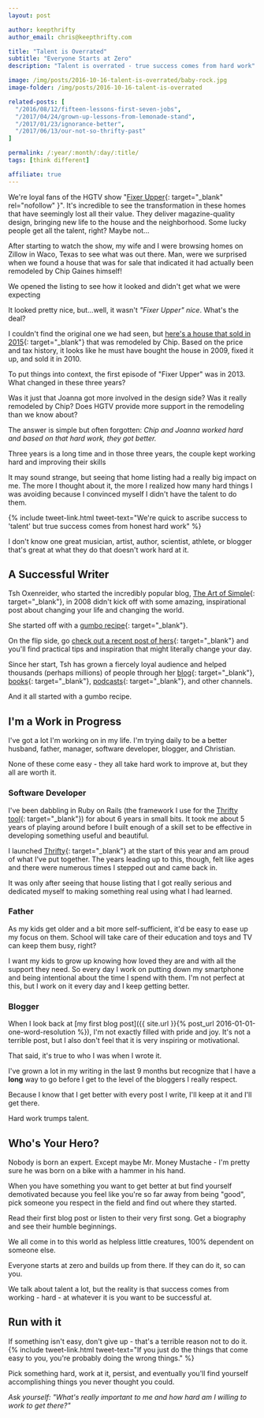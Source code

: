 ```yaml
---
layout: post

author: keepthrifty
author_email: chris@keepthrifty.com

title: "Talent is Overrated"
subtitle: "Everyone Starts at Zero"
description: "Talent is overrated - true success comes from hard work"

image: /img/posts/2016-10-16-talent-is-overrated/baby-rock.jpg
image-folder: /img/posts/2016-10-16-talent-is-overrated

related-posts: [
  "/2016/08/12/fifteen-lessons-first-seven-jobs",
  "/2017/04/24/grown-up-lessons-from-lemonade-stand",
  "/2017/01/23/ignorance-better",
  "/2017/06/13/our-not-so-thrifty-past"
]

permalink: /:year/:month/:day/:title/
tags: [think different]

affiliate: true
---
```


We're loyal fans of the HGTV show "[Fixer Upper](http://amzn.to/2dX33dc){: target="_blank" rel="nofollow" }". It's incredible to see the transformation in these homes that have seemingly lost all their value. They deliver magazine-quality design, bringing new life to the house and the neighborhood. Some lucky people get all the talent, right? Maybe not...

After starting to watch the show, my wife and I were browsing homes on Zillow in Waco, Texas to see what was out there. Man, were we surprised when we found a house that was for sale that indicated it had actually been remodeled by Chip Gaines himself!

We opened the listing to see how it looked and didn't get what we were expecting

It looked pretty nice, but...well, it wasn't _"Fixer Upper" nice_. What's the deal?

I couldn't find the original one we had seen, but [here's a house that sold in 2015](http://www.zillow.com/homedetails/3204-Pioneer-Cir-Waco-TX-76712/52067623_zpid/){: target="_blank"} that was remodeled by Chip. Based on the price and tax history, it looks like he must have bought the house in 2009, fixed it up, and sold it in 2010.

To put things into context, the first episode of "Fixer Upper" was in 2013. What changed in these three years?

Was it just that Joanna got more involved in the design side? Was it really remodeled by Chip? Does HGTV provide more support in the remodeling than we know about?

The answer is simple but often forgotten: _Chip and Joanna worked hard and based on that hard work, they got better._

Three years is a long time and in those three years, the couple kept working hard and improving their skills

It may sound strange, but seeing that home listing had a really big impact on me. The more I thought about it, the more I realized how many hard things I was avoiding because I convinced myself I didn't have the talent to do them.

{% include tweet-link.html tweet-text="We're quick to ascribe success to 'talent' but true success comes from honest hard work" %}

I don't know one great musician, artist, author, scientist, athlete, or blogger that's great at what they do that doesn't work hard at it.

## A Successful Writer ##

Tsh Oxenreider, who started the incredibly popular blog, [The Art of Simple](http://theartofsimple.net/){: target="_blank"}, in 2008 didn't kick off with some amazing, inspirational post about changing your life and changing the world.

She started off with a [gumbo recipe](http://theartofsimple.net/crock-pot-chicken-and-sausage-gumbo/){: target="_blank"}.

On the flip side, go [check out a recent post of hers](http://theartofsimple.net/permissiontorest/){: target="_blank"} and you'll find practical tips and inspiration that might literally change your day.

Since her start, Tsh has grown a fiercely loyal audience and helped thousands (perhaps millions) of people through her [blog](http://theartofsimple.net/){: target="_blank"}, [books](https://www.amazon.com/Tsh-Oxenreider/e/B003GMBD32/ref=sr_ntt_srch_lnk_1?qid=1476582139&sr=8-1){: target="_blank"}, [podcasts](http://theartofsimple.net/thepodcast/){: target="_blank"}, and other channels.

And it all started with a gumbo recipe.

## I'm a Work in Progress ##

I've got a lot I'm working on in my life. I'm trying daily to be a better husband, father, manager, software developer, blogger, and Christian.

None of these come easy - they all take hard work to improve at, but they all are worth it.

### Software Developer ###

I've been dabbling in Ruby on Rails (the framework I use for the [Thrifty tool]({{site.url}}/thrifty){: target="_blank"}) for about 6 years in small bits. It took me about 5 years of playing around before I built enough of a skill set to be effective in developing something useful and beautiful.

I launched [Thrifty]({{site.url}}/thrifty){: target="_blank"} at the start of this year and am proud of what I've put together. The years leading up to this, though, felt like ages and there were numerous times I stepped out and came back in.

It was only after seeing that house listing that I got really serious and dedicated myself to making something real using what I had learned.

### Father ###

As my kids get older and a bit more self-sufficient, it'd be easy to ease up my focus on them. School will take care of their education and toys and TV can keep them busy, right?

I want my kids to grow up knowing how loved they are and with all the support they need. So every day I work on putting down my smartphone and being intentional about the time I spend with them. I'm not perfect at this, but I work on it every day and I keep getting better.

### Blogger ###

When I look back at [my first blog post]({{ site.url }}{% post_url 2016-01-01-one-word-resolution %}), I'm not exactly filled with pride and joy. It's not a terrible post, but I also don't feel that it is very inspiring or motivational.

That said, it's true to who I was when I wrote it.

I've grown a lot in my writing in the last 9 months but recognize that I have a __long__ way to go before I get to the level of the bloggers I really respect.

Because I know that I get better with every post I write, I'll keep at it and I'll get there.

Hard work trumps talent.

## Who's Your Hero? ##

Nobody is born an expert. Except maybe Mr. Money Mustache - I'm pretty sure he was born on a bike with a hammer in his hand.

When you have something you want to get better at but find yourself demotivated because you feel like you're so far away from being "good", pick someone you respect in the field and find out where they started.

Read their first blog post or listen to their very first song. Get a biography and see their humble beginnings.

We all come in to this world as helpless little creatures, 100% dependent on someone else.

Everyone starts at zero and builds up from there. If they can do it, so can you.

We talk about talent a lot, but the reality is that success comes from working - hard - at whatever it is you want to be successful at.

## Run with it ##

If something isn't easy, don't give up - that's a terrible reason not to do it. {% include tweet-link.html tweet-text="If you just do the things that come easy to you, you're probably doing the wrong things." %}

Pick something hard, work at it, persist, and eventually you'll find yourself accomplishing things you never thought you could.

_Ask yourself: "What's really important to me and how hard am I willing to work to get there?"_
